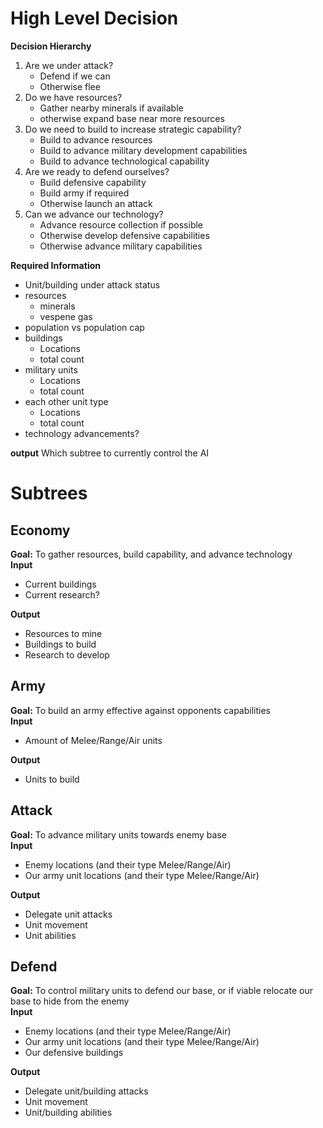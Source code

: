 # High Level Decision
**Decision Hierarchy**
1. Are we under attack?
   - Defend if we can
   - Otherwise flee
3. Do we have resources?
   - Gather nearby minerals if available
   - otherwise expand base near more resources
5. Do we need to build to increase strategic capability?
   - Build to advance resources
   - Build to advance military development capabilities
   - Build to advance technological capability
7. Are we ready to defend ourselves?
   - Build defensive capability
   - Build army if required
   - Otherwise launch an attack
9. Can we advance our technology?
    - Advance resource collection if possible
    - Otherwise develop defensive capabilities
    - Otherwise advance military capabilities

**Required Information**
- Unit/building under attack status
- resources
  - minerals
  - vespene gas
- population vs population cap
- buildings
  - Locations
  - total count
- military units
  - Locations
  - total count
- each other unit type
  - Locations
  - total count
- technology advancements?

**output**
Which subtree to currently control the AI

# Subtrees   
## Economy   
**Goal:** To gather resources, build capability, and advance technology   
**Input**
- Current buildings
- Current research?   

**Output**
- Resources to mine
- Buildings to build
- Research to develop

## Army
**Goal:** To build an army effective against opponents capabilities    
**Input**
- Amount of Melee/Range/Air units   

**Output**
- Units to build

## Attack
**Goal:** To advance military units towards enemy base    
**Input**
- Enemy locations (and their type Melee/Range/Air)
- Our army unit locations (and their type Melee/Range/Air)   

**Output**
- Delegate unit attacks
- Unit movement
- Unit abilities

## Defend
**Goal:** To control military units to defend our base, or if viable relocate our base to hide from the enemy   
**Input**
- Enemy locations (and their type Melee/Range/Air)
- Our army unit locations (and their type Melee/Range/Air)
- Our defensive buildings   

**Output**
- Delegate unit/building attacks
- Unit movement
- Unit/building abilities
